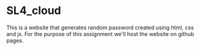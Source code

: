# SL4_cloud
This is a website that generates random password created using html, css and js.
For the purpose of this assignment we'll host the website on github pages.

